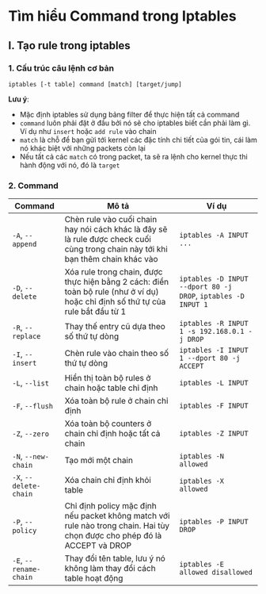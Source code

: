 # Tìm hiểu Command trong Iptables

## I. Tạo rule trong iptables
### 1. Cấu trúc câu lệnh cơ bản
```
iptables [-t table] command [match] [target/jump]
```

**Lưu ý**:
- Mặc định iptables sử dụng bảng filter để thực hiện tất cả command
- `command` luôn phải đặt ở đầu bởi nó sẽ cho iptables biết cần phải làm gì. Ví dụ như `insert` hoặc `add rule` vào chain
- `match` là chỗ để bạn gửi tới kernel các đặc tính chi tiết của gói tin, cái làm nó khác biệt với những packets còn lại
- Nếu tất cả các `match` có trong packet, ta sẽ ra lệnh cho kernel thực thi hành động với nó, đó là `target`

### 2. Command
|Command|Mô tả|Ví dụ|
|-------|-----|-----|
|`-A`, `--append`|Chèn rule vào cuối chain hay nói cách khác là đây sẽ là rule được check cuối cùng trong chain này tới khi bạn thêm chain khác vào|`iptables -A INPUT ...`|
|`-D`, `--delete`|Xóa rule trong chain, được thực hiện bằng 2 cách: điền toàn bộ rule (như ở ví dụ) hoặc chỉ định số thứ tự của rule bắt đầu từ 1|`iptables -D INPUT --dport 80 -j DROP`, `iptables -D INPUT 1`|
|`-R`, `--replace`|Thay thế entry cũ dựa theo số thứ tự dòng|`iptables -R INPUT 1 -s 192.168.0.1 -j DROP`|
|`-I`, `--insert`|Chèn rule vào chain theo số thứ tự dòng|`iptables -I INPUT 1 --dport 80 -j ACCEPT`|
|`-L`, `--list`|Hiển thị toàn bộ rules ở chain hoặc table chỉ định|`iptables -L INPUT`|
|`-F`, `--flush`|Xóa toàn bộ rule ở chain chỉ định|`iptables -F INPUT`|
|`-Z`, `--zero`|Xóa toàn bộ counters ở chain chỉ định hoặc tất cả chain|`iptables -Z INPUT`|
|`-N`, `--new-chain`|Tạo mới một chain|`iptables -N allowed`|
|`-X`, `--delete-chain`|Xóa chain chỉ định khỏi table|`iptables -X allowed`|
|`-P`, `--policy`|Chỉ định policy mặc định nếu packet không match với rule nào trong chain. Hai tùy chọn được cho phép đó là ACCEPT và DROP|`iptables -P INPUT DROP`|
|`-E`, `--rename-chain`|Thay đổi tên table, lưu ý nó không làm thay đổi cách table hoạt động|`iptables -E allowed disallowed`|
